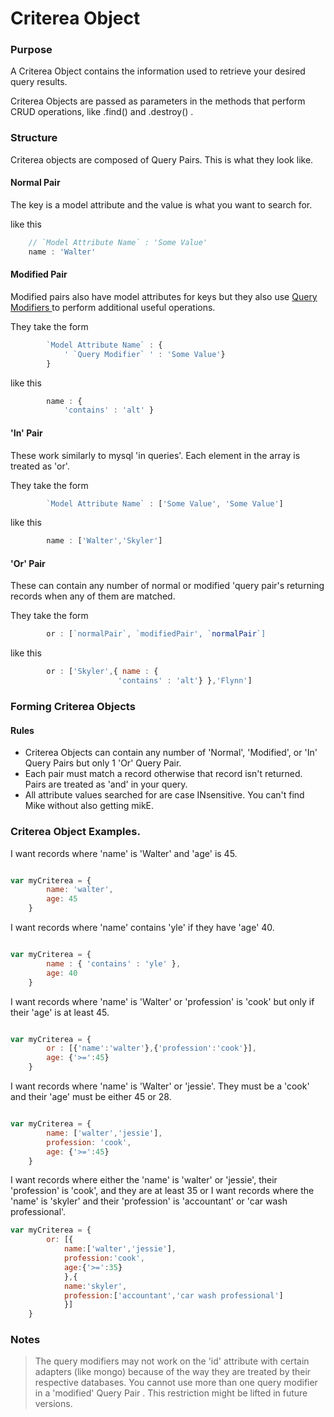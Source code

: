 # Criterea Object
### Purpose
A Criterea Object contains the information used to retrieve your desired query results.  

Criterea Objects are passed as parameters in the methods that perform CRUD operations, like .find() and .destroy() .


### Structure
Criterea objects are composed of Query Pairs.  This is what they look like.
#### Normal Pair
The key is a model attribute and the value is what you want to search for.

like this
```javascript
	// `Model Attribute Name` : 'Some Value'
	name : 'Walter'
```

#### Modified Pair
Modified pairs also have model attributes for keys but they also use <a href=""> Query Modifiers </a> to perform additional useful operations.

They take the form
```javascript
		`Model Attribute Name` : {
			' `Query Modifier` ' : 'Some Value'}
		}
```
		
like this
```javascript
		name : {
			'contains' : 'alt' }
```

#### 'In' Pair
These work similarly to mysql 'in queries'.  Each element in the array is treated as 'or'.

They take the form
```javascript
		`Model Attribute Name` : ['Some Value', 'Some Value']
```

like this
```javascript
		name : ['Walter','Skyler']
```

#### 'Or' Pair
These can contain any number of normal or modified 'query pair's returning records when any of them are matched.
 
They take the form
```javascript
		or : [`normalPair`, `modifiedPair', `normalPair`]
```

like this
```javascript
		or : ['Skyler',{ name : {
						'contains' : 'alt'} },'Flynn']
```

### Forming Criterea Objects
#### Rules
- Criterea Objects can contain any number of 'Normal', 'Modified', or 'In' Query Pairs but only 1 'Or' Query Pair.
- Each pair must match a record otherwise that record isn't returned.  Pairs are treated as 'and' in your query.
- All attribute values searched for are case INsensitive.  You can't find Mike without also getting mikE.

### Criterea Object Examples.

I want records where 'name' is 'Walter' and 'age' is 45.
```javascript

var myCriterea = {
		name: 'walter',
		age: 45
	}

```
I want records where 'name' contains 'yle' if they have 'age' 40.
```javascript

var myCriterea = {
		name : { 'contains' : 'yle' },
		age: 40
	}

```

I want records where 'name' is 'Walter' or 'profession' is 'cook' but only if their 'age' is at least 45.
```javascript

var myCriterea = {
		or : [{'name':'walter'},{'profession':'cook'}],
		age: {'>=':45}
	}

```


I want records where 'name' is 'Walter' or 'jessie'.  They must be a 'cook' and their 'age' must be either 45 or 28.
```javascript

var myCriterea = {
		name: ['walter','jessie'],
		profession: 'cook',
		age: {'>=':45}
	}

```

I want records where either the 'name' is 'walter' or 'jessie', their 'profession' is 'cook', and they are at least 35
	or
I want records where the 'name' is 'skyler' and their 'profession' is 'accountant' or 'car wash professional'. 
```javascript 
var myCriterea = {
		or: [{
			name:['walter','jessie'],
			profession:'cook',
			age:{'>=':35}
			},{
			name:'skyler',
			profession:['accountant','car wash professional']
			}]
	}
```

### Notes
> The query modifiers may not work on the 'id' attribute with certain adapters (like mongo) because of the way they are treated by their respective databases.
> You cannot use more than one query modifier in a 'modified' Query Pair .  This restriction might be lifted in future versions.
